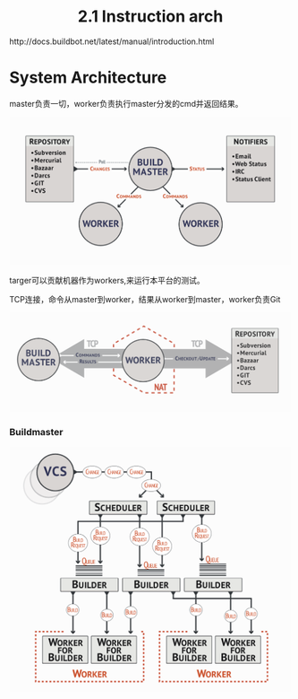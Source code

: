 <h1 align="center">2.1 Instruction arch</h1>
http://docs.buildbot.net/latest/manual/introduction.html



# System Architecture

master负责一切，worker负责执行master分发的cmd并返回结果。

![image-20200430111531789](assets/image-20200430111531789.png)



targer可以贡献机器作为workers,来运行本平台的测试。

TCP连接，命令从master到worker，结果从worker到master，worker负责Git

![image-20200430113129681](assets/image-20200430113129681.png)





### Buildmaster

![image-20200430134807913](assets/image-20200430134807913.png)

